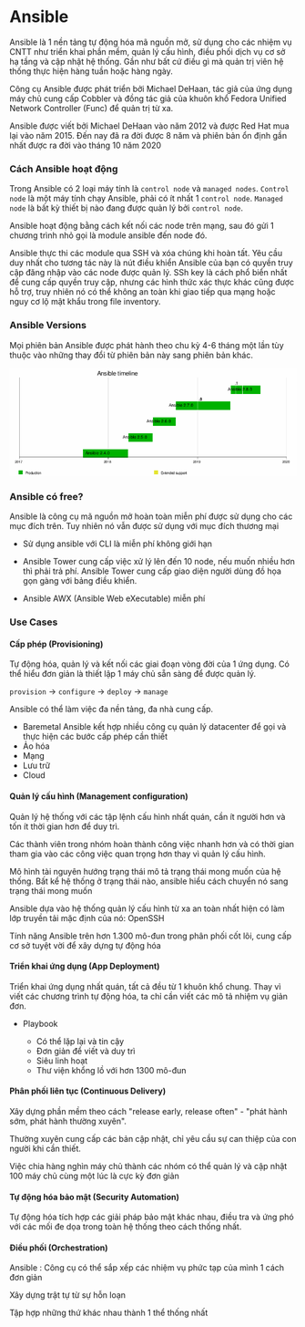 # Ansible

Ansible là 1 nền tảng tự động hóa mã nguồn mở, sử dụng cho các nhiệm vụ CNTT như triển khai phần mềm, quản lý cấu hình, điều phối dịch vụ cơ sở hạ tầng và cập nhật hệ thống. Gần như bất cứ điều gì mà quản trị viên hệ thống thực hiện hàng tuần hoặc hàng ngày.

Công cụ Ansible được phát triển bởi Michael DeHaan, tác giả của ứng dụng máy chủ cung cấp Cobbler và đồng tác giả của khuôn khổ Fedora Unified Network Controller (Func) để quản trị từ xa.

Ansible được viết bởi Michael DeHaan vào năm 2012 và được Red Hat mua lại vào năm 2015. Đến nay đã ra đời được 8 năm và phiên bản ổn định gần nhất được ra đời vào tháng 10 năm 2020

### Cách Ansible hoạt động

Trong Ansible có 2 loại máy tính là `control node` và `managed nodes`. `Control node` là một máy tính chạy Ansible, phải có ít nhất 1 `control node`. `Managed node` là bất kỳ thiết bị nào đang được quản lý bởi `control node`.

Ansible hoạt động bằng cách kết nối các node trên mạng, sau đó gửi 1 chương trình nhỏ gọi là module ansible đến node đó.

Ansible thực thi các module qua SSH và xóa chúng khi hoàn tất. Yêu cầu duy nhất cho tương tác này là nút điều khiển Ansible của bạn có quyền truy cập đăng nhập vào các node được quản lý. SSh key là cách phổ biển nhất để cung cấp quyền truy cập, nhưng các hình thức xác thực khác cũng được hỗ trợ, truy nhiên nó có thể không an toàn khi giao tiếp qua mạng hoặc nguy cơ lộ mật khẩu trong file inventory.

### Ansible Versions

Mọi phiên bản Ansible được phát hành theo chu kỳ 4-6 tháng một lần tùy thuộc vào những thay đổi từ phiên bản này sang phiên bản khác.

![](../image/version.png)

### Ansible có free? 

Ansible là công cụ mã nguồn mở hoàn toàn miễn phí được sử dụng cho các mục đích trên. Tuy nhiên nó vẫn được sử dụng với mục đích thương mại

- Sử dụng ansible với CLI là miễn phí không giới hạn

- Ansible Tower cung cấp việc xử lý lên đến 10 node, nếu muốn nhiều hơn thì phải trả phí. Ansible Tower cung cấp giao diện người dùng đồ họa gọn gàng với bảng điều khiển.

- Ansible AWX (Ansible Web eXecutable) miễn phí

### Use Cases

#### Cấp phép (Provisioning)

Tự động hóa, quản lý và kết nối các giai đoạn vòng đời của 1 ứng dụng. Có thể hiểu đơn giản là thiết lập 1 máy chủ sẵn sàng để được quản lý.

`provision` -> `configure` -> `deploy` -> `manage`

Ansible có thể làm việc đa nền tảng, đa nhà cung cấp.

- Baremetal
Ansible kết hợp nhiều công cụ quản lý datacenter để gọi và thực hiện các bước cấp phép cần thiết
- Ảo hóa
- Mạng
- Lưu trữ
- Cloud

#### Quản lý cấu hình (Management configuration)

Quản lý hệ thống với các tập lệnh cấu hình nhất quán, cần ít người hơn và tốn ít thời gian hơn để duy trì. 

Các thành viên trong nhóm hoàn thành công việc nhanh hơn và có thời gian tham gia vào các công việc quan trọng hơn thay vì quản lý cấu hình. 

Mô hình tài nguyên hướng trạng thái mô tả trạng thái mong muốn của hệ thống. Bất kể hệ thống ở trạng thái nào, ansible hiểu cách chuyển nó sang trạng thái mong muốn 

Ansible dựa vào hệ thống quản lý cấu hình từ xa an toàn nhất hiện có làm lớp truyền tải mặc định của nó: OpenSSH

Tính năng Ansible trên hơn 1.300 mô-đun trong phân phối cốt lõi, cung cấp cơ sở tuyệt vời để xây dựng tự động hóa

#### Triển khai ứng dụng (App Deployment)

Triển khai ứng dụng nhất quán, tất cả đều từ 1 khuôn khổ chung. Thay vì viết các chương trình tự động hóa, ta chỉ cần viết các mô tả nhiệm vụ giản đơn. 

- Playbook 

    - Có thể lặp lại và tin cậy 
    - Đơn giản để viết và duy trì
    - Siêu linh hoạt 
    - Thư viện khổng lồ với hơn 1300 mô-đun

#### Phân phối liên tục (Continuous Delivery)

Xây dựng phần mềm theo cách "release early, release often" - "phát hành sớm, phát hành thường xuyên".

Thường xuyên cung cấp các bản cập nhật, chỉ yêu cầu sự can thiệp của con người khi cần thiết. 

Việc chia hàng nghìn máy chủ thành các nhóm có thể quản lý và cập nhật 100 máy chủ cùng một lúc là cực kỳ đơn giản

#### Tự động hóa bảo mật (Security Automation)

Tự động hóa tích hợp các giải pháp bảo mật khác nhau, điều tra và ứng phó với các mối đe dọa trong toàn hệ thống theo cách thống nhất.

#### Điều phối  (Orchestration)

Ansible : Công cụ có thể sắp xếp các nhiệm vụ phức tạp của mình 1 cách đơn giản

Xây dựng trật tự từ sự hỗn loạn 

Tập hợp những thứ khác nhau thành 1 thể thống nhất 








